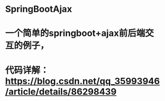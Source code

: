 # SpringBootAjax
# 一个简单的springboot+ajax前后端交互的例子，
# 代码详解：https://blog.csdn.net/qq_35993946/article/details/86298439
